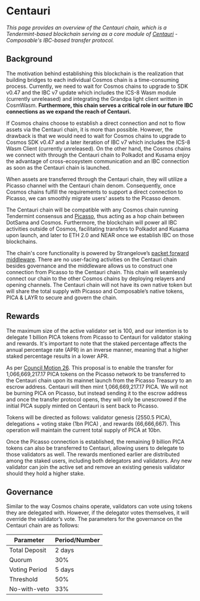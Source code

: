 # Centauri

_This page provides an overview of the Centauri chain, which is a Tendermint-based blockchain serving as a core module of [Centauri](../products/centauri-overview.md) - Composable's IBC-based transfer protocol._

## Background
The motivation behind establishing this blockchain is the realization that building bridges to each individual Cosmos chain is a time-consuming process. Currently, we need to wait for Cosmos chains to upgrade to SDK v0.47 and the IBC v7 update which includes the ICS-8 Wasm module (currently unreleased) and integrating the Grandpa light client written in CosmWasm. **Furthermore, this chain serves a critical role in our future IBC connections as we expand the reach of Centauri.**

If Cosmos chains choose to establish a direct connection and not to flow assets via the Centauri chain, it is more than possible. However, the drawback is that we would need to wait for Cosmos chains to upgrade to Cosmos SDK v0.47 and a later iteration of IBC v7 which includes the ICS-8 Wasm Client (currently unreleased). On the other hand, the Cosmos chains we connect with through the Centauri chain to Polkadot and Kusama enjoy the advantage of cross-ecosystem communication and an IBC connection as soon as the Centauri chain is launched. 

When assets are transferred through the Centauri chain, they will utilize a Picasso channel with the Centauri chain denom. Consequently, once Cosmos chains fulfill the requirements to support a direct connection to Picasso, we can smoothly migrate users' assets to the Picasso denom.

The Centauri chain will be compatible with any Cosmos chain running Tendermint consensus and [Picasso](./picasso-parachain-overview.md), thus acting as a hop chain between DotSama and Cosmos. Furthermore, the blockchain will power all IBC activities outside of Cosmos, facilitating transfers to Polkadot and Kusama upon launch, and later to ETH 2.0 and NEAR once we establish IBC on those blockchains. 

The chain's core functionality is powered by Strangelove’s [packet forward middleware](https://github.com/strangelove-ventures/packet-forward-middleware). There are no user-facing activities on the Centauri chain besides governance and the middleware allows us to construct one connection from Picasso to the Centauri chain. This chain will seamlessly connect our chain to the other Cosmos chains by deploying relayers and opening channels. The Centauri chain will not have its own native token but will share the total supply with Picasso and Composable’s native tokens, PICA & LAYR to secure and govern the chain.

## Rewards
The maximum size of the active validator set is 100, and our intention is to delegate 1 billion PICA tokens from Picasso to Centauri for validator staking and rewards. It's important to note that the staked percentage affects the annual percentage rate (APR) in an inverse manner, meaning that a higher staked percentage results in a lower APR.

As per [Council Motion 26](https://picasso.polkassembly.io/motion/26). This proposal is to enable the transfer for 1,066,669,217.17 PICA tokens on the Picasso network to be transferred to the Centauri chain upon its mainnet launch from the Picasso Treasury to an escrow address. Centauri will then mint 1,066,669,217.17 PICA. We will not be burning PICA on Picasso, but instead sending it to the escrow address and once the transfer protocol opens, they will only be unescrowed if the initial PICA supply minted on Centauri is sent back to Picasso.
 
Tokens will be directed as follows: validator genesis (2550.5 PICA), delegations + voting stake (1bn PICA) , and rewards (66,666,667). This operation will maintain the current total supply of PICA at 10bn.

Once the Picasso connection is established, the remaining 9 billion PICA tokens can also be transferred to Centauri, allowing users to delegate to those validators as well. The rewards mentioned earlier are distributed among the staked users, including both delegators and validators. Any new validator can join the active set and remove an existing genesis validator should they hold a higher stake.

## Governance
Similar to the way Cosmos chains operate, validators can vote using tokens they are delegated with. However, if the delegator votes themselves, it will override the validator’s vote. The parameters for the governance on the Centauri chain are as follows:

| Parameter                                          | Period/Number  |
|----------------------------------------------------|----------------|
| Total Deposit                           | 2 days          |
| Quorum          | 30%         |
| Voting Period | 5 days        |
| Threshold                | 50% |
| No-with-veto                             |  33%   |
